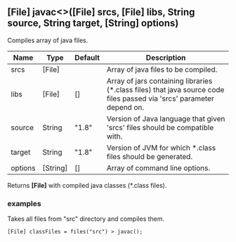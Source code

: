 ## [File] javac<>([File] srcs, [File] libs, String source, String target, [String] options)

Compiles array of java files.

| Name    | Type     | Default | Description                                                                                                           |
|---------|----------|---------|-----------------------------------------------------------------------------------------------------------------------|
| srcs    | [File]   |         | Array of java files to be compiled.                                                                                   |
| libs    | [File]   | []      | Array of jars containing libraries (*.class files) that java source code files passed via 'srcs' parameter depend on. |
| source  | String   | "1.8"   | Version of Java language that given 'srcs' files should be compatible with.                                           |
| target  | String   | "1.8"   | Version of JVM for which *.class files should be generated.                                                           |
| options | [String] | []      | Array of command line options.                                                                                        |

Returns __[File]__ with compiled java classes (*.class files).

### examples

Takes all files from "src" directory and compiles them.

```
[File] classFiles = files("src") > javac();
```
